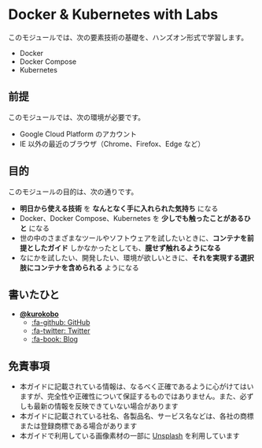 # Docker & Kubernetes with Labs

このモジュールでは、次の要素技術の基礎を、ハンズオン形式で学習します。

- Docker
- Docker Compose
- Kubernetes

## 前提

このモジュールでは、次の環境が必要です。

- Google Cloud Platform のアカウント
- IE 以外の最近のブラウザ（Chrome、Firefox、Edge など）

## 目的

このモジュールの目的は、次の通りです。

- **明日から使える技術** を **なんとなく手に入れられた気持ち** になる
- Docker、Docker Compose、Kubernetes を **少しでも触ったことがあるひと** になる
- 世の中のさまざまなツールやソフトウェアを試したいときに、**コンテナを前提としたガイド** しかなかったとしても、**臆せず触れるようになる**
- なにかを試したい、開発したい、環境が欲しいときに、**それを実現する選択肢にコンテナを含められる** ようになる

## 書いたひと

- [**@kurokobo**](https://github.com/kurokobo)
    - [:fa-github: GitHub](https://github.com/kurokobo)
    - [:fa-twitter: Twitter](https://twitter.com/kurokobo)
    - [:fa-book: Blog](https://blog.kurokobo.com/)

## 免責事項

- 本ガイドに記載されている情報は、なるべく正確であるように心がけてはいますが、完全性や正確性について保証するものではありません。また、必ずしも最新の情報を反映できていない場合があります
- 本ガイドに記載されている社名、各製品名、サービス名などは、各社の商標または登録商標である場合があります
- 本ガイドで利用している画像素材の一部に [Unsplash](https://unsplash.com/license) を利用しています
